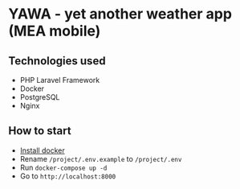 # YAWA - yet another weather app (MEA mobile)

## Technologies used

- PHP Laravel Framework
- Docker
- PostgreSQL
- Nginx

## How to start

- [Install docker](https://www.docker.com/get-started/)
- Rename `/project/.env.example` to `/project/.env`
- Run `docker-compose up -d`
- Go to `http://localhost:8000`
